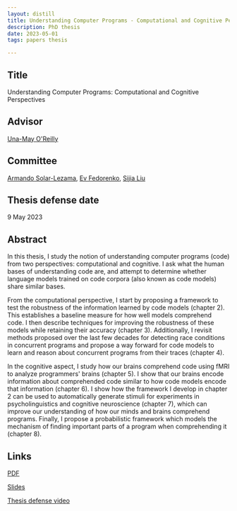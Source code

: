```yaml
---
layout: distill
title: Understanding Computer Programs - Computational and Cognitive Perspectives
description: PhD thesis
date: 2023-05-01
tags: papers thesis

---
```


## Title
Understanding Computer Programs: Computational and Cognitive Perspectives

## Advisor
[Una-May O'Reilly](https://alfagroup.csail.mit.edu/unamay)

## Committee
[Armando Solar-Lezama](https://people.csail.mit.edu/asolar/), [Ev Fedorenko](https://evlab.mit.edu/), [Sijia Liu](https://lsjxjtu.github.io/)

## Thesis defense date
9 May 2023

## Abstract 
In this thesis, I study the notion of understanding computer programs (code) from two perspectives: computational and cognitive. I ask what the human bases of understanding code are, and attempt to determine whether language models trained on code corpora (also known as code models) share similar bases.

From the computational perspective, I start by proposing a framework to test the robustness of the information learned by code models (chapter 2). This establishes a baseline measure for how well models comprehend code. I then describe techniques for improving the robustness of these models while retaining their accuracy (chapter 3). Additionally, I revisit methods proposed over the last few decades for detecting race conditions in concurrent programs and propose a way forward for code models to learn and reason about concurrent programs from their traces (chapter 4).

In the cognitive aspect, I study how our brains comprehend code using fMRI to analyze programmers' brains (chapter 5). I show that our brains encode information about comprehended code similar to how code models encode that information (chapter 6). I show how the framework I develop in chapter 2 can be used to automatically generate stimuli for experiments in psycholinguistics and cognitive neuroscience (chapter 7), which can improve our understanding of how our minds and brains comprehend programs. Finally, I propose a probabilistic framework which models the mechanism of finding important parts of a program when comprehending it (chapter 8).

## Links
[PDF]()

[Slides]()

[Thesis defense video]()
